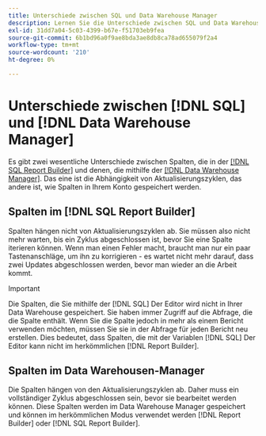 ```yaml
---
title: Unterschiede zwischen SQL und Data Warehouse Manager
description: Lernen Sie die Unterschiede zwischen SQL und Data Warehouse Manager kennen.
exl-id: 31dd7a04-5c03-4399-b67e-f51703eb9fea
source-git-commit: 6b1bd96a0f9ae8bda3ae8db8ca78ad655079f2a4
workflow-type: tm+mt
source-wordcount: '210'
ht-degree: 0%

---
```


# Unterschiede zwischen [!DNL SQL] und [!DNL Data Warehouse Manager]

Es gibt zwei wesentliche Unterschiede zwischen Spalten, die in der [[!DNL SQL Report Builder]](../dev-reports/sql-rpt-bldr.md) und denen, die mithilfe der [[!DNL Data Warehouse Manager]](../data-warehouse-mgr/creating-calculated-columns.md). Das eine ist die Abhängigkeit von Aktualisierungszyklen, das andere ist, wie Spalten in Ihrem Konto gespeichert werden.

## Spalten im [!DNL SQL Report Builder]

Spalten hängen nicht von Aktualisierungszyklen ab. Sie müssen also nicht mehr warten, bis ein Zyklus abgeschlossen ist, bevor Sie eine Spalte iterieren können. Wenn man einen Fehler macht, braucht man nur ein paar Tastenanschläge, um ihn zu korrigieren - es wartet nicht mehr darauf, dass zwei Updates abgeschlossen werden, bevor man wieder an die Arbeit kommt.

>[!IMPORTANT]
>
>Die Spalten, die Sie mithilfe der [!DNL SQL] Der Editor wird nicht in Ihrer Data Warehouse gespeichert. Sie haben immer Zugriff auf die Abfrage, die die Spalte enthält. Wenn Sie die Spalte jedoch in mehr als einem Bericht verwenden möchten, müssen Sie sie in der Abfrage für jeden Bericht neu erstellen. Dies bedeutet, dass Spalten, die mit der Variablen [!DNL SQL] Der Editor kann nicht im herkömmlichen [!DNL Report Builder].

## Spalten im Data Warehousen-Manager

Die Spalten hängen von den Aktualisierungszyklen ab. Daher muss ein vollständiger Zyklus abgeschlossen sein, bevor sie bearbeitet werden können. Diese Spalten werden im Data Warehouse Manager gespeichert und können im herkömmlichen Modus verwendet werden [!DNL Report Builder] oder [!DNL SQL Report Builder].
